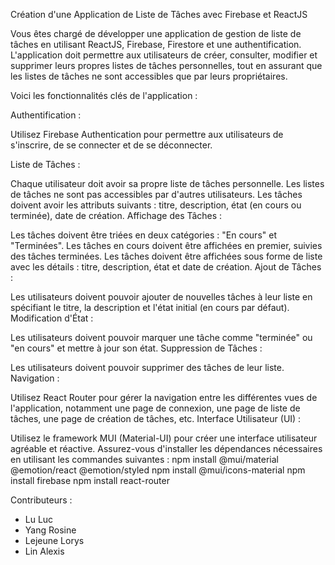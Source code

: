 Création d'une Application de Liste de Tâches avec Firebase et ReactJS

Vous êtes chargé de développer une application de gestion de liste de tâches en utilisant ReactJS, Firebase, Firestore et une authentification. L'application doit permettre aux utilisateurs de créer, consulter, modifier et supprimer leurs propres listes de tâches personnelles, tout en assurant que les listes de tâches ne sont accessibles que par leurs propriétaires.

Voici les fonctionnalités clés de l'application :

Authentification :

Utilisez Firebase Authentication pour permettre aux utilisateurs de s'inscrire, de se connecter et de se déconnecter.

Liste de Tâches :

Chaque utilisateur doit avoir sa propre liste de tâches personnelle. Les listes de tâches ne sont pas accessibles par d'autres utilisateurs.
Les tâches doivent avoir les attributs suivants : titre, description, état (en cours ou terminée), date de création.
Affichage des Tâches :

Les tâches doivent être triées en deux catégories : "En cours" et "Terminées". Les tâches en cours doivent être affichées en premier, suivies des tâches terminées.
Les tâches doivent être affichées sous forme de liste avec les détails : titre, description, état et date de création.
Ajout de Tâches :

Les utilisateurs doivent pouvoir ajouter de nouvelles tâches à leur liste en spécifiant le titre, la description et l'état initial (en cours par défaut).
Modification d'État :

Les utilisateurs doivent pouvoir marquer une tâche comme "terminée" ou "en cours" et mettre à jour son état.
Suppression de Tâches :

Les utilisateurs doivent pouvoir supprimer des tâches de leur liste.
Navigation :

Utilisez React Router pour gérer la navigation entre les différentes vues de l'application, notamment une page de connexion, une page de liste de tâches, une page de création de tâches, etc.
Interface Utilisateur (UI) :

Utilisez le framework MUI (Material-UI) pour créer une interface utilisateur agréable et réactive.
Assurez-vous d'installer les dépendances nécessaires en utilisant les commandes suivantes :
npm install @mui/material @emotion/react @emotion/styled
npm install @mui/icons-material
npm install firebase
npm install react-router

Contributeurs :
- Lu Luc
- Yang Rosine
- Lejeune Lorys
- Lin Alexis
